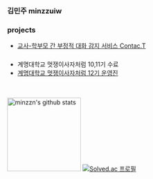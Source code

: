 ### 김민주 minzzuiw

### projects
* [교사-학부모 간 부정적 대화 감지 서비스 Contac.T](https://github.com/deceit-cat)

### 
* 계명대학교 멋쟁이사자처럼 10,11기 수료
* [계명대학교 멋쟁이사자처럼 12기 운영진](https://github.com/krsy0411/12th-fe-study)
  
<div>
    <br>
    <br>
      <img style="height:170px" src="https://github-readme-stats.vercel.app/api?username=minzzn&show_icons=true&include_all_commits=true&theme=holi" alt="minzzn's github stats" />
    </a>
    <a href="https://solved.ac/joke_bear">
      <img src="http://mazassumnida.wtf/api/generate_badge?boj=joke_bear" alt="Solved.ac 프로필" />
    </a>
</div>

